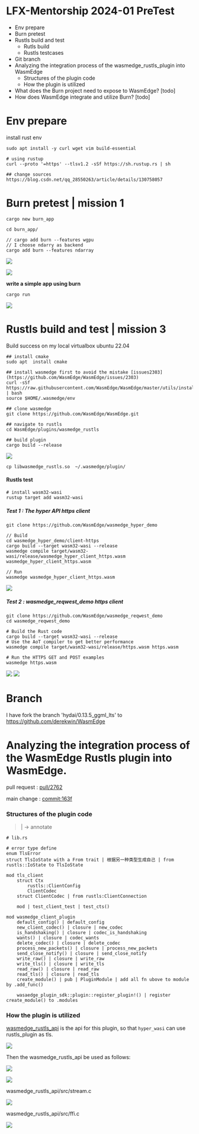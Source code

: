 # LFX-Mentorship 2024-01 PreTest

- Env prepare
- Burn pretest
- Rustls build and test
    - Rutls build
    - Rustls testcases
- Git branch
- Analyzing the integration process of the wasmedge_rustls_plugin into WasmEdge
    - Structures of the plugin code
    - How the plugin is utilized
- What does the Burn project need to expose to WasmEdge? [todo]
- How does WasmEdge integrate and utilize Burn? [todo]

# Env prepare
install rust env
```
sudo apt install -y curl wget vim build-essential

# using rustup
curl --proto '=https' --tlsv1.2 -sSf https://sh.rustup.rs | sh

## change sources
https://blog.csdn.net/qq_28550263/article/details/130758057
```

# Burn pretest | mission 1
```
cargo new burn_app

cd burn_app/

// cargo add burn --features wgpu
// I choose ndarry as backend
cargo add burn --features ndarray
```
![](pics/1.png)

![](pics/2.png)

**write a simple app using burn**
```
cargo run
```
![](pics/3.png)

# Rustls build and test | mission 3
Build success on my local virtualbox ubuntu 22.04

```
## install cmake 
sudo apt  install cmake

## install wasmedge first to avoid the mistake [issues2303](https://github.com/WasmEdge/WasmEdge/issues/2303)
curl -sSf https://raw.githubusercontent.com/WasmEdge/WasmEdge/master/utils/install.sh | bash
source $HOME/.wasmedge/env

## clone wasmedge
git clone https://github.com/WasmEdge/WasmEdge.git

## navigate to rustls
cd WasmEdge/plugins/wasmedge_rustls

## build plugin
cargo build --release
```
![](pics/4.png)

```
cp libwasmedge_rustls.so  ~/.wasmedge/plugin/
```

#### Rustls test
```
# install wasm32-wasi
rustup target add wasm32-wasi
```

##### Test 1 : The hyper API https client
```
git clone https://github.com/WasmEdge/wasmedge_hyper_demo

// Build
cd wasmedge_hyper_demo/client-https
cargo build --target wasm32-wasi --release
wasmedge compile target/wasm32-wasi/release/wasmedge_hyper_client_https.wasm wasmedge_hyper_client_https.wasm

// Run
wasmedge wasmedge_hyper_client_https.wasm
```
![](pics/5.png)


##### Test 2 : wasmedge_reqwest_demo https client
```
git clone https://github.com/WasmEdge/wasmedge_reqwest_demo
cd wasmedge_reqwest_demo

# Build the Rust code
cargo build --target wasm32-wasi --release
# Use the AoT compiler to get better performance
wasmedge compile target/wasm32-wasi/release/https.wasm https.wasm

# Run the HTTPS GET and POST examples
wasmedge https.wasm
```
![](pics/6.png)
![](pics/7.png)

# Branch
I have fork the branch 'hydai/0.13.5_ggml_lts' to https://github.com/derekwin/WasmEdge

# Analyzing the integration process of the WasmEdge Rustls plugin into WasmEdge.
pull request : [pull/2762](https://github.com/WasmEdge/WasmEdge/pull/2762)

main change : [commit:163f](https://github.com/WasmEdge/WasmEdge/pull/2762/commits/163f00f7ae9c246e6dee95154f868babc1620e00)

### Structures of the plugin code
> | -> annotate 
```
# lib.rs

# error type define
enum TlsError
struct TlsIoState with a From trait | 根据另一种类型生成自己 | from rustls::IoState to TlsIoState

mod tls_client
    struct Ctx 
        rustls::ClientConfig
        ClientCodec
    struct ClientCodec | from rustls:ClientConnection

    mod | test_client_test | test_cts()

mod wasmedge_client_plugin
    default_config() | default_config
    new_client_codec() | closure | new_codec
    is_handshaking() | closure | codec_is_handshaking
    wants() | closure | codec_wants
    delete_codec() | closure | delete_codec
    process_new_packets() | closure | process_new_packets
    send_close_notify() | closure | send_close_notify
    write_raw() | closure | write_raw
    write_tls() | closure | write_tls
    read_raw() | closure | read_raw
    read_tls() | closure | read_tls
    create_module() | pub | PluginModule | add all fn ubove to module by .add_func()

    wasaedge_plugin_sdk::plugin::register_plugin!() | register create_module() to .modules

```

### How the plugin is utilized


[wasmedge_rustls_api](https://github.com/second-state/wasmedge_rustls_api) is the api for this plugin, so that `hyper_wasi` can use rustls_plugin as tls.

![](./pics/8.png)

Then the wasmedge_rustls_api be used as follows:

![](./pics/9.png)

![](./pics/10.png)

wasmedge_rustls_api/src/stream.c

![](./pics/11.png)

wasmedge_rustls_api/src/ffi.c

![](./pics/12.png)